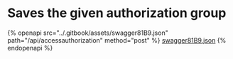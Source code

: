 # Saves the given authorization group

{% openapi src="../.gitbook/assets/swagger81B9.json" path="/api/accessauthorization" method="post" %}
[swagger81B9.json](../.gitbook/assets/swagger81B9.json)
{% endopenapi %}

